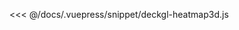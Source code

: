 <ClientOnly>
  <code-view name="deckgl-heatmap3d" :is-code-view="false"/>
</ClientOnly>

<<< @/docs/.vuepress/snippet/deckgl-heatmap3d.js
